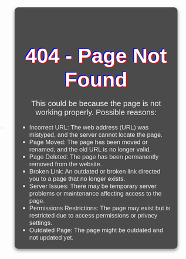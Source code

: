 -
<html lang="en">
<head>
    <meta charset="UTF-8">
    <meta name="viewport" content="width=device-width, initial-scale=1.0">
    <title>404 - Page Not Found</title>
    <style>
        body {
            margin: 0;
            padding: 0;
            font-family: Arial, sans-serif;
            background-image: url('https://wallpapers.com/images/featured/modern-background-egwtqkfclhhkoqvx.jpg');
            background-size: cover;
            background-position: center;
            background-repeat: no-repeat;
            color: #fff;
            display: flex;
            justify-content: center;
            align-items: center;
            height: 100vh;
            text-align: center;
        }
        .container {
            background-color: rgba(0, 0, 0, 0.7);
            padding: 20px;
            border-radius: 10px;
            box-shadow: 0 4px 10px rgba(0, 0, 0, 0.5);
            max-width: 800px;
            margin: 20px;
        }
        h1 {
            font-size: 4em;
            color: #ffffff;
            text-shadow: 2px 2px red, -2px -2px blue;
            margin-bottom: 20px;
        }
        p {
            font-size: 1.5em;
            color: #f0f0f0;
            margin-bottom: 20px;
        }
        ul {
            font-size: 1.2em;
            list-style-type: square;
            padding-left: 20px;
            color: #f0f0f0;
            text-align: left;
            max-width: 700px;
            margin: 0 auto;
        }
    </style>
</head>
<body>
    <div class="container">
        <h1>404 - Page Not Found</h1>
        <p>This could be because the page is not working properly. Possible reasons:</p>
        <ul>
            <li>Incorrect URL: The web address (URL) was mistyped, and the server cannot locate the page.</li>
            <li>Page Moved: The page has been moved or renamed, and the old URL is no longer valid.</li>
            <li>Page Deleted: The page has been permanently removed from the website.</li>
            <li>Broken Link: An outdated or broken link directed you to a page that no longer exists.</li>
            <li>Server Issues: There may be temporary server problems or maintenance affecting access to the page.</li>
            <li>Permissions Restrictions: The page may exist but is restricted due to access permissions or privacy settings.</li>
            <li>Outdated Page: The page might be outdated and not updated yet.</li>
        </ul>
    </div>
</body>
</html>
